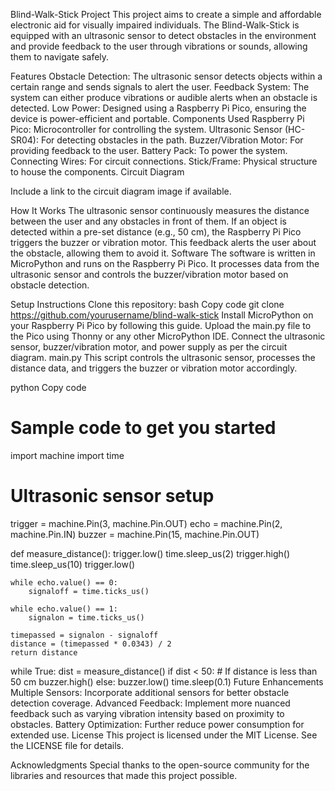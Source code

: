 Blind-Walk-Stick Project
This project aims to create a simple and affordable electronic aid for visually impaired individuals. The Blind-Walk-Stick is equipped with an ultrasonic sensor to detect obstacles in the environment and provide feedback to the user through vibrations or sounds, allowing them to navigate safely.

Features
Obstacle Detection: The ultrasonic sensor detects objects within a certain range and sends signals to alert the user.
Feedback System: The system can either produce vibrations or audible alerts when an obstacle is detected.
Low Power: Designed using a Raspberry Pi Pico, ensuring the device is power-efficient and portable.
Components Used
Raspberry Pi Pico: Microcontroller for controlling the system.
Ultrasonic Sensor (HC-SR04): For detecting obstacles in the path.
Buzzer/Vibration Motor: For providing feedback to the user.
Battery Pack: To power the system.
Connecting Wires: For circuit connections.
Stick/Frame: Physical structure to house the components.
Circuit Diagram

Include a link to the circuit diagram image if available.

How It Works
The ultrasonic sensor continuously measures the distance between the user and any obstacles in front of them.
If an object is detected within a pre-set distance (e.g., 50 cm), the Raspberry Pi Pico triggers the buzzer or vibration motor.
This feedback alerts the user about the obstacle, allowing them to avoid it.
Software
The software is written in MicroPython and runs on the Raspberry Pi Pico. It processes data from the ultrasonic sensor and controls the buzzer/vibration motor based on obstacle detection.

Setup Instructions
Clone this repository:
bash
Copy code
git clone https://github.com/yourusername/blind-walk-stick
Install MicroPython on your Raspberry Pi Pico by following this guide.
Upload the main.py file to the Pico using Thonny or any other MicroPython IDE.
Connect the ultrasonic sensor, buzzer/vibration motor, and power supply as per the circuit diagram.
main.py
This script controls the ultrasonic sensor, processes the distance data, and triggers the buzzer or vibration motor accordingly.

python
Copy code
# Sample code to get you started
import machine
import time

# Ultrasonic sensor setup
trigger = machine.Pin(3, machine.Pin.OUT)
echo = machine.Pin(2, machine.Pin.IN)
buzzer = machine.Pin(15, machine.Pin.OUT)

def measure_distance():
    trigger.low()
    time.sleep_us(2)
    trigger.high()
    time.sleep_us(10)
    trigger.low()
    
    while echo.value() == 0:
        signaloff = time.ticks_us()
    
    while echo.value() == 1:
        signalon = time.ticks_us()
    
    timepassed = signalon - signaloff
    distance = (timepassed * 0.0343) / 2
    return distance

while True:
    dist = measure_distance()
    if dist < 50:  # If distance is less than 50 cm
        buzzer.high()
    else:
        buzzer.low()
    time.sleep(0.1)
Future Enhancements
Multiple Sensors: Incorporate additional sensors for better obstacle detection coverage.
Advanced Feedback: Implement more nuanced feedback such as varying vibration intensity based on proximity to obstacles.
Battery Optimization: Further reduce power consumption for extended use.
License
This project is licensed under the MIT License. See the LICENSE file for details.

Acknowledgments
Special thanks to the open-source community for the libraries and resources that made this project possible.

